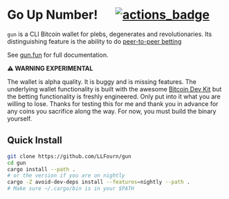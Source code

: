 # Go Up Number! &emsp; [![actions_badge]][actions_url]

[actions_badge]: https://github.com/llfourn/gun/workflows/Tests/badge.svg
[actions_url]: https://github.com/llfourn/gun/actions?query=workflow%3ATests

`gun` is a CLI Bitcoin wallet for plebs, degenerates and revolutionaries.
Its distinguishing feature is the ability to do [peer-to-peer betting](/docs/bet.md)

See [gun.fun](https://gun.fun) for full documentation.

**⚠ WARNING EXPERIMENTAL**

The wallet is alpha quality.
It is buggy and is missing features.
The underlying wallet functionality is built with the awesome [Bitcoin Dev Kit](https://bitcoindevkit.org) but the betting functionality is freshly engineered.
Only put into it what you are willing to lose.
Thanks for testing this for me and thank you in advance for any coins you sacrifice along the way.
For now, you must build the binary yourself.

## Quick Install

``` sh
git clone https://github.com/LLFourn/gun
cd gun
cargo install --path .
# or the version if you are on nightly
cargo -Z avoid-dev-deps install --features=nightly --path .
# Make sure ~/.cargo/bin is in your $PATH
```

[BIP84]: https://github.com/bitcoin/bips/blob/master/bip-0084.mediawiki
